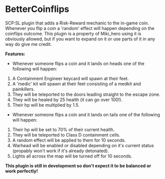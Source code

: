 # BetterCoinflips
SCP:SL plugin that adds a Risk-Reward mechanic to the in-game coin. Whenever you flip a coin a 'random' effect will happen depending on the coinflips outcome.
This plugin is a property of Miki_hero using it is obviously allowed, but if you want to expand on it or use parts of it in any way do give me credit.

**Features:**

- Whenever someone flips a coin and it lands on heads one of the following will happen:  
1. A Containment Engineer keycard will spawn at their feet.  
2. A 'medic' kit will spawn at their feet consisting of a medkit and painkillers.  
3. They will be teleported to the doors leading straight to the escape zone.  
4. They will be healed by 25 health (it can go over 100!).  
5. Their hp will be multiplied by 1.5.  
- Whenever someone flips a coin and it lands on tails one of the following will happen:  
1. Their hp will be set to 70% of their current health.  
2. They will be teleported to Class D containment cells.  
3. A random effect will be applied to them for 10 seconds.  
4. Warhead will be enabled or disabled depending on it's current status (propably won't work if it's already detonated).  
5. Lights all across the map will be turned off for 10 seconds.  

**This plugin is still in development so don't expect it to be balanced or work perfectly!**
